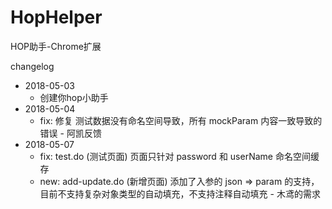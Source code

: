 # HopHelper
HOP助手-Chrome扩展

changelog
+ 2018-05-03
    - 创建你hop小助手
+ 2018-05-04
    - fix: 修复 测试数据没有命名空间导致，所有 mockParam 内容一致导致的错误 - 阿凯反馈
+ 2018-05-07 
    - fix: test.do (测试页面) 页面只针对 password 和 userName 命名空间缓存
    - new: add-update.do (新增页面) 添加了入参的 json => param 的支持，目前不支持复杂对象类型的自动填充，不支持注释自动填充 - 木鸢的需求